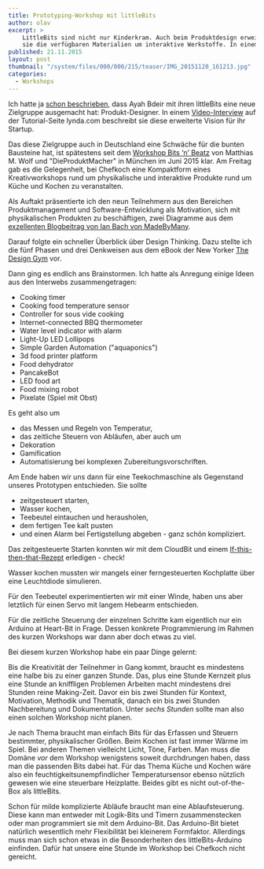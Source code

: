 ```yaml
---
title: Prototyping-Workshop mit littleBits
author: olav
excerpt: >
    LittleBits sind nicht nur Kinderkram. Auch beim Produktdesign erweitern
    sie die verfügbaren Materialien um interaktive Werkstoffe. In einem kleinen Versuchsballon bei Chefkoch haben wir uns mögliche interaktive Produkte in den Bereich Küche & Kochen überlegt und dabei mit meinen littleBits ordentlich Spaß gehabt.
published: 21.11.2015
layout: post
thumbnail: "/system/files/000/000/215/teaser/IMG_20151120_161213.jpg"
categories:
  - Workshops
---
```

Ich hatte ja [schon beschrieben](http://localhost:4000/2015/09/littlebits-und-kreativitaet/), dass Ayah Bdeir mit ihren littleBits eine neue Zielgruppe ausgemacht hat: Produkt-Designer. In einem [Video-Interview](http://www.lynda.com/littleBits-tutorials/Creative-Insights-Ayah-Bdeir-littleBits/140921-2.html) auf der Tutorial-Seite lynda.com beschreibt sie diese erweiterte Vision für ihr Startup.  

Das diese Zielgruppe auch in Deutschland eine Schwäche für die bunten Bausteine hat, ist spätestens seit dem [Workshop Bits ‘n’ Beatz](http://bits-n-beatz.de/) von Matthias M. Wolf und "DieProduktMacher" in München im Juni 2015 klar. Am Freitag gab es die Gelegenheit, bei Chefkoch eine Kompaktform eines Kreativworkshops rund um physikalische und interaktive Produkte rund um Küche und Kochen zu veranstalten.

Als Auftakt präsentierte ich den neun Teilnehmern aus den Bereichen Produktmanagement und Software-Entwicklung als Motivation, sich mit physikalischen Produkten zu beschäftigen, zwei Diagramme aus dem [exzellenten Blogbeitrag von Ian Bach von MadeByMany](https://madebymany.com/blog/designing-connected-products).

Darauf folgte ein schneller Überblick über Design Thinking. Dazu stellte ich die fünf Phasen und drei Denkweisen aus dem eBook der New Yorker [The Design Gym](http://www.thedesigngym.com/) vor.

Dann ging es endlich ans Brainstormen. Ich hatte als Anregung einige Ideen aus den Interwebs zusammengetragen:

* Cooking timer
* Cooking food temperature sensor
* Controller for sous vide cooking
* Internet-connected BBQ thermometer
* Water level indicator with alarm
* Light-Up LED Lollipops
* Simple Garden Automation ("aquaponics")
* 3d food printer platform
* Food dehydrator
* PancakeBot
* LED food art
* Food mixing robot
* Pixelate (Spiel mit Obst)

Es geht also um

* das Messen und Regeln von Temperatur,
* das zeitliche Steuern von Abläufen, aber auch um
* Dekoration
* Gamification
* Automatisierung bei komplexen Zubereitungsvorschriften.

Am Ende haben wir uns dann für eine Teekochmaschine als Gegenstand unseres Prototypen entschieden. Sie sollte

* zeitgesteuert starten,
* Wasser kochen,
* Teebeutel eintauchen und herausholen,
* dem fertigen Tee kalt pusten
* und einen Alarm bei Fertigstellung abgeben - ganz schön kompliziert.

Das zeitgesteuerte Starten konnten wir mit dem CloudBit und einem [If-this-then-that-Rezept](https://ifttt.com/) erledigen - check!

Wasser kochen mussten wir mangels einer ferngesteuerten Kochplatte über eine Leuchtdiode simulieren.

Für den Teebeutel experimentierten wir mit einer Winde, haben uns aber letztlich für einen Servo mit langem Hebearm entschieden.

Für die zeitliche Steuerung der einzelnen Schritte kam eigentlich nur ein Arduino at Heart-Bit in Frage. Dessen konkrete Programmierung im Rahmen des kurzen Workshops war dann aber doch etwas zu viel.  

Bei diesem kurzen Workshop habe ein paar Dinge gelernt:

Bis die Kreativität der Teilnehmer in Gang kommt, braucht es mindestens eine halbe bis zu einer ganzen Stunde. Das, plus eine Stunde Kernzeit plus eine Stunde an kniffligen Problemen Arbeiten macht mindestens drei Stunden reine Making-Zeit. Davor ein bis zwei Stunden für Kontext, Motivation, Methodik und Thematik, danach ein bis zwei Stunden Nachbereitung und Dokumentation. Unter *sechs Stunden* sollte man also einen solchen Workshop nicht planen.

Je nach Thema braucht man einfach Bits für das Erfassen und Steuern bestimmter, physikalischer Größen. Beim Kochen ist fast immer Wärme im Spiel. Bei anderen Themen vielleicht Licht, Töne, Farben. Man muss die Domäne *vor* dem Workshop wenigstens soweit durchdrungen haben, dass man die passenden Bits dabei hat. Für das Thema Küche und Kochen wäre also ein feuchtigkeitsunempfindlicher Temperatursensor ebenso nützlich gewesen wie eine steuerbare Heizplatte. Beides gibt es nicht out-of-the-Box als littleBits.

Schon für milde komplizierte Abläufe braucht man eine Ablaufsteuerung. Diese kann man entweder mit Logik-Bits und Timern zusammenstecken oder man programmiert sie mit dem Arduino-Bit. Das Arduino-Bit bietet natürlich wesentlich mehr Flexibilität bei kleinerem Formfaktor. Allerdings muss man sich schon etwas in die Besonderheiten des littleBits-Arduino einfinden. Dafür hat unsere eine Stunde im Workshop bei Chefkoch nicht gereicht.
  
